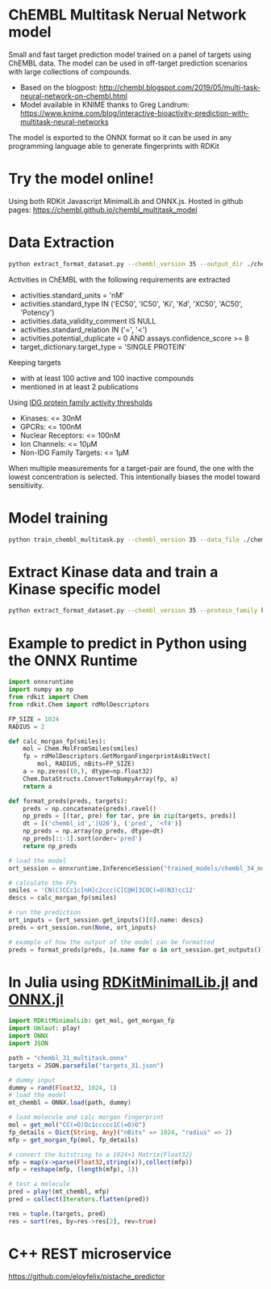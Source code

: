 # ChEMBL Multitask Nerual Network model

Small and fast target prediction model trained on a panel of targets using ChEMBL data. The model can be used in off-target prediction scenarios with large collections of compounds. 

- Based on the blogpost: http://chembl.blogspot.com/2019/05/multi-task-neural-network-on-chembl.html
- Model available in KNIME thanks to Greg Landrum: https://www.knime.com/blog/interactive-bioactivity-prediction-with-multitask-neural-networks

The model is exported to the ONNX format so it can be used in any programming language able to generate fingerprints with RDKit

# Try the model online!

Using both RDKit Javascript MinimalLib and ONNX.js. Hosted in github pages: https://chembl.github.io/chembl_multitask_model

# Data Extraction

```bash
python extract_format_dataset.py --chembl_version 35 --output_dir ./chembl_35/
```

Activities in ChEMBL with the following requirements are extracted

- activities.standard_units = 'nM'
- activities.standard_type IN ('EC50', 'IC50', 'Ki', 'Kd', 'XC50', 'AC50', 'Potency')
- activities.data_validity_comment IS NULL
- activities.standard_relation IN ('=', '<')
- activities.potential_duplicate = 0 AND assays.confidence_score >= 8
- target_dictionary.target_type = 'SINGLE PROTEIN'

Keeping targets

- with at least 100 active and 100 inactive compounds
- mentioned in at least 2 publications

Using [IDG protein family activity thresholds](https://druggablegenome.net/IDGProteinFamilies)

- Kinases: <= 30nM
- GPCRs: <= 100nM
- Nuclear Receptors: <= 100nM
- Ion Channels: <= 10μM
- Non-IDG Family Targets: <= 1μM

When multiple measurements for a target-pair are found, the one with the lowest concentration is selected. This intentionally biases the model toward sensitivity.


# Model training

```bash
python train_chembl_multitask.py --chembl_version 35 --data_file ./chembl_35/mt_data_35_all.h5 --output_dir ./chembl_35/
```

# Extract Kinase data and train a Kinase specific model

```bash
python extract_format_dataset.py --chembl_version 35 --protein_family kinase --output_dir ./kinase/ && python train_chembl_multitask.py --chembl_version 35 --data_file ./kinase/mt_data_35_kinase.h5 --output_dir ./kinase/
```

# Example to predict in Python using the ONNX Runtime

```Python
import onnxruntime
import numpy as np
from rdkit import Chem
from rdkit.Chem import rdMolDescriptors

FP_SIZE = 1024
RADIUS = 2

def calc_morgan_fp(smiles):
    mol = Chem.MolFromSmiles(smiles)
    fp = rdMolDescriptors.GetMorganFingerprintAsBitVect(
        mol, RADIUS, nBits=FP_SIZE)
    a = np.zeros((0,), dtype=np.float32)
    Chem.DataStructs.ConvertToNumpyArray(fp, a)
    return a

def format_preds(preds, targets):
    preds = np.concatenate(preds).ravel()
    np_preds = [(tar, pre) for tar, pre in zip(targets, preds)]
    dt = [('chembl_id','|U20'), ('pred', '<f4')]
    np_preds = np.array(np_preds, dtype=dt)
    np_preds[::-1].sort(order='pred')
    return np_preds

# load the model
ort_session = onnxruntime.InferenceSession("trained_models/chembl_34_model/chembl_34_multitask.onnx", providers=['CPUExecutionProvider'])

# calculate the FPs
smiles = 'CN(C)CCc1c[nH]c2ccc(C[C@H]3COC(=O)N3)cc12'
descs = calc_morgan_fp(smiles)

# run the prediction
ort_inputs = {ort_session.get_inputs()[0].name: descs}
preds = ort_session.run(None, ort_inputs)

# example of how the output of the model can be formatted
preds = format_preds(preds, [o.name for o in ort_session.get_outputs()])
```

# In Julia using [RDKitMinimalLib.jl](https://github.com/eloyfelix/RDKitMinimalLib.jl) and [ONNX.jl](https://github.com/FluxML/ONNX.jl)

```julia
import RDKitMinimalLib: get_mol, get_morgan_fp
import Umlaut: play!
import ONNX
import JSON

path = "chembl_31_multitask.onnx"
targets = JSON.parsefile("targets_31.json")

# dummy input
dummy = rand(Float32, 1024, 1)
# load the model
mt_chembl = ONNX.load(path, dummy)

# load molecule and calc morgan fingerprint
mol = get_mol("CC(=O)Oc1ccccc1C(=O)O")
fp_details = Dict{String, Any}("nBits" => 1024, "radius" => 2)
mfp = get_morgan_fp(mol, fp_details)

# convert the bitstring to a 1024×1 Matrix{Float32}
mfp = map(x->parse(Float32,string(x)),collect(mfp))
mfp = reshape(mfp, (length(mfp), 1))

# test a molecule
pred = play!(mt_chembl, mfp)
pred = collect(Iterators.flatten(pred))

res = tuple.(targets, pred)
res = sort(res, by=res->res[2], rev=true)
```

# C++ REST microservice

https://github.com/eloyfelix/pistache_predictor
